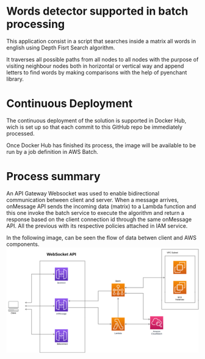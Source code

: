 # Words detector supported in batch processing

This application consist in a script that searches inside a matrix all words in english using Depth Fisrt Search algorithm.

It traverses all possible paths from all nodes to all nodes with the purpose of visiting neighbour nodes both in horizontal or vertical way and append letters to find words by making comparisons with the help of pyenchant library.

# Continuous Deployment

The continuous deployment of the solution is supported in Docker Hub, wich is set up so that each commit to this GitHub repo be immediately processed.

Once Docker Hub has finished its process, the image will be available to be run by a job definition in AWS Batch.

# Process summary

An API Gateway Websocket was used to enable bidirectional communication between client and server. When a message arrives, onMessage API sends the incoming data (matrix) to a Lambda function and this one invoke the batch service to execute the algorithm and return a response based on the client connection id through the same onMessage API. All the previous with its respective policies attached in IAM service.

In the following image, can be seen the flow of data betwen client and AWS components.
![Diagram](./Cloud-flow.png)
